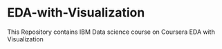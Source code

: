 # EDA-with-Visualization
This Repository contains IBM Data science course on Coursera EDA with Visualization
